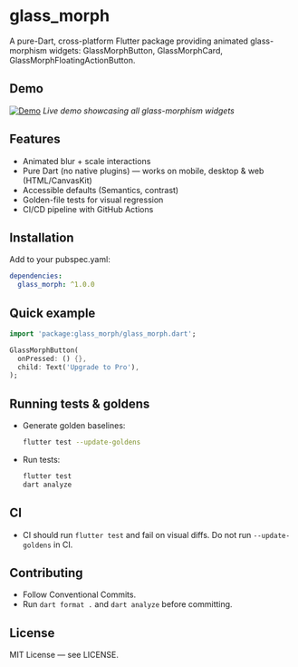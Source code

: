 # glass_morph

A pure-Dart, cross-platform Flutter package providing animated glass-morphism widgets: GlassMorphButton, GlassMorphCard, GlassMorphFloatingActionButton.

## Demo

[![Demo](https://img.shields.io/badge/Demo-GitHub%20Pages-blue)](https://liv-coder.github.io/glass_morph/)
_Live demo showcasing all glass-morphism widgets_

## Features

- Animated blur + scale interactions
- Pure Dart (no native plugins) — works on mobile, desktop & web (HTML/CanvasKit)
- Accessible defaults (Semantics, contrast)
- Golden-file tests for visual regression
- CI/CD pipeline with GitHub Actions

## Installation

Add to your pubspec.yaml:

```yaml
dependencies:
  glass_morph: ^1.0.0
```

## Quick example

```dart
import 'package:glass_morph/glass_morph.dart';

GlassMorphButton(
  onPressed: () {},
  child: Text('Upgrade to Pro'),
);
```

## Running tests & goldens

- Generate golden baselines:

  ```bash
  flutter test --update-goldens
  ```

- Run tests:

  ```bash
  flutter test
  dart analyze
  ```

## CI

- CI should run `flutter test` and fail on visual diffs. Do not run `--update-goldens` in CI.

## Contributing

- Follow Conventional Commits.
- Run `dart format .` and `dart analyze` before committing.

## License

MIT License — see LICENSE.
